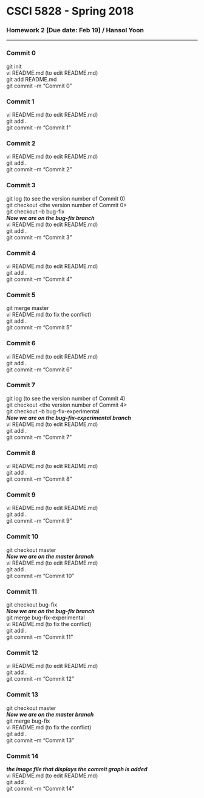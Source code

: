# CSCI 5828 - Spring 2018

### Homework 2 (Due date: Feb 19) / Hansol Yoon

---

### Commit 0
git init <br>
vi README.md (to edit README.md) <br>
git add README.md <br>
git commit –m “Commit 0” <br>

### Commit 1
vi README.md (to edit README.md) <br>
git add . <br>
git commit –m “Commit 1” <br>

### Commit 2
vi README.md (to edit README.md) <br>
git add . <br>
git commit –m “Commit 2” <br>

### Commit 3
git log (to see the version number of Commit 0) <br>
git checkout <the version number of Commit 0> <br>
git checkout –b bug-fix <br>
***Now we are on the bug-fix branch*** <br>
vi README.md (to edit README.md) <br>
git add . <br>
git commit –m “Commit 3” <br>

### Commit 4
vi README.md (to edit README.md) <br>
git add . <br>
git commit –m “Commit 4” <br>

### Commit 5
git merge master <br>
vi README.md (to fix the conflict) <br>
git add . <br>
git commit –m “Commit 5” <br>

### Commit 6
vi README.md (to edit README.md) <br>
git add . <br>
git commit –m “Commit 6” <br>

### Commit 7
git log (to see the version number of Commit 4) <br>
git checkout <the version number of Commit 4> <br>
git checkout –b bug-fix-experimental <br>
***Now we are on the bug-fix-experimental branch*** <br>
vi README.md (to edit README.md) <br>
git add . <br>
git commit –m “Commit 7” <br>

### Commit 8
vi README.md (to edit README.md) <br>
git add . <br>
git commit –m “Commit 8” <br>

### Commit 9
vi README.md (to edit README.md) <br>
git add . <br>
git commit –m “Commit 9” <br>

### Commit 10
git checkout master <br>
***Now we are on the master branch*** <br>
vi README.md (to edit README.md) <br>
git add . <br>
git commit –m “Commit 10” <br>

### Commit 11
git checkout bug-fix <br>
***Now we are on the bug-fix branch*** <br>
git merge bug-fix-experimental <br>
vi README.md (to fix the conflict) <br>
git add . <br>
git commit –m “Commit 11” <br>

### Commit 12
vi README.md (to edit README.md) <br>
git add . <br>
git commit –m “Commit 12” <br>

### Commit 13
git checkout master <br>
***Now we are on the master branch*** <br>
git merge bug-fix <br>
vi README.md (to fix the conflict) <br>
git add . <br>
git commit –m “Commit 13” <br>

### Commit 14
***the image file that displays the commit graph is added*** <br>
vi README.md (to edit README.md) <br>
git add . <br>
git commit –m “Commit 14” <br>